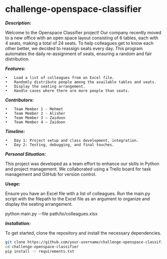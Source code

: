 # challenge-openspace-classifier

***Description:***

Welcome to the Openspace Classifier project! Our company recently moved to a new office 
with an open space layout consisting of 6 tables, each with 4 seats, making a total of 24 seats. 
To help colleagues get to know each other better, we decided to reassign seats every day. 
This program automates the daily re-assignment of seats, ensuring a random and fair distribution.

***Features:***

	•	Load a list of colleagues from an Excel file.
	•	Randomly distribute people among the available tables and seats.
	•	Display the seating arrangement.
	•	Handle cases where there are more people than seats.

***Contributors:***

	•	Team Member 1 - Mehmet
	•	Team Member 2 - Alisher
	•	Team Member 3 – Zaidoon
	•	Team Member 4 – Zaidoon

***Timeline:***

	•	Day 1: Project setup and class development, integration.
	•	Day 2: Testing, debugging, and final touches.

***Personal Situation:***

This project was developed as a team effort to enhance our skills in Python and project management. 
We collaborated using a Trello board for task management and GitHub for version control.


***Usage:***

Ensure you have an Excel file with a list of colleagues.
Run the main.py script with the filepath to the Excel file as an argument to organize 
and display the seating arrangement.

python main.py --file path/to/colleagues.xlsx

***Installation:***

To get started, clone the repository and install the necessary dependencies.

```sh
git clone https://github.com/your-username/challenge-openspace-classifier.git
cd challenge-openspace-classifier
pip install -r requirements.txt

